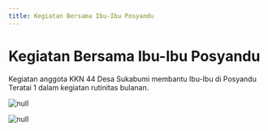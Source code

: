 ```yaml
---
title: Kegiatan Bersama Ibu-Ibu Posyandu
---
```


# Kegiatan Bersama Ibu-Ibu Posyandu

Kegiatan anggota KKN 44 Desa Sukabumi membantu Ibu-Ibu di Posyandu Teratai 1 dalam kegiatan rutinitas bulanan.

![null](/img/posyandu1.jpg)

![null](/img/posyandu2.jpg)
